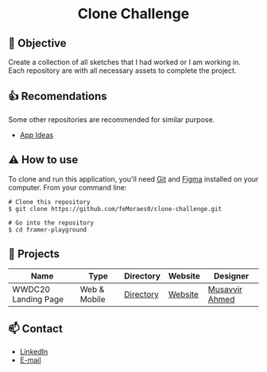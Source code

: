 <h1 align='center'>Clone Challenge</h1>

## :dart: Objective
Create a collection of all sketches that I had worked or I am working in. Each repository are with all necessary assets to complete the project.

## :+1: Recomendations
Some other repositories are recommended for similar purpose.
 - [App Ideas](https://github.com/florinpop17/app-ideas.git)

## :warning: How to use
To clone and run this application, you'll need [Git](https://git-scm.com/downloads) and [Figma](https://www.figma.com/login) installed on your computer. From your command line:

```
# Clone this repository
$ git clone https://github.com/feMoraes0/clone-challenge.git

# Go into the repository
$ cd framer-playground
```

## :open_file_folder: Projects
| Name | Type | Directory | Website | Designer |
| -----|------|-----------|---------|----------|
| WWDC20 Landing Page | Web & Mobile | [Directory](https://github.com/feMoraes0/clone-challenge/wwwdc-20-landing-page) | [Website](https://www.sketchappsources.com/free-source/4484-apple-developer-wwdc20-landing-page-sketch-freebie-resource.html) | [Musavvir Ahmed](https://dribbble.com/musavvir) |


## :mailbox: Contact
  - <a target="_blank" href="https://www.linkedin.com/in/fernando-moraes-48a26916a/">LinkedIn</a>
  - <a target="_blank" href="mailto:fernandomoraes.lopes@gmail.com">E-mail</a>